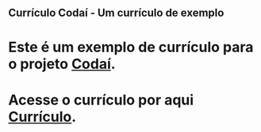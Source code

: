 ## Currículo Codaí - Um currículo de exemplo 

# Este é um exemplo de currículo para o projeto <a href="https://growdev.teachable.com/">Codaí</a>.
# Acesse o currículo por aqui <a href="http://codai-curriculo-vanessa-com.umbler.net/">Currículo</a>.
